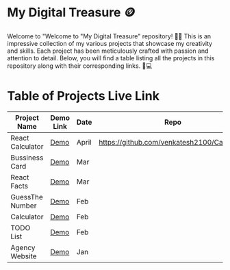 # My Digital Treasure 🪙
Welcome to "Welcome to "My Digital Treasure" repository! 🎉📂 This is an impressive collection of my various projects that showcase my creativity and skills. Each project has been meticulously crafted with passion and attention to detail. Below, you will find a table listing all the projects in this repository along with their corresponding links. 🚀💻

# Table of Projects Live Link
| Project Name | Demo Link | Date | Repo|
|----------- |---------- |----------|--------|
| React Calculator|[Demo](https://calculator-rj.vercel.app/)|April | https://github.com/venkatesh2100/Calculator|
| Bussiness Card |[Demo](https://profilecard-indol.vercel.app/)|Mar |  |
| React Facts | [Demo ](https://vs-reactfacts.netlify.app/) | Mar  | |
| GuessThe Number| [Demo ](https://vsguessthenumber.netlify.app/) | Feb   | |
| Calculator| [Demo ](https://venky2100calculator.netlify.app/) | Feb   | |
| TODO List  | [Demo ](https://deluxe-sorbet-27d79d.netlify.app/) | Feb   | |
| Agency Website   | [Demo ](https://stunning-zuccutto-50416b.netlify.app/) | Jan   | |



